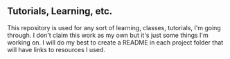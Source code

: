 Tutorials, Learning, etc.
---------------------

This repository is used for any sort of learning, classes, tutorials, I'm going through.
I don't claim this work as my own but it's just some things I'm working on. 
I will do my best to create a README in each project folder that will have links to resources I used.
